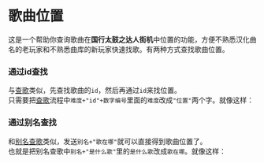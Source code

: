 <script>
import Chatbox from '/components/messager.vue'
export default {
  components: {
    Chatbox,
  },
  data() {
    return {
      chatMessages1: [
        { sender: 'me', text: '百花缭乱歌在哪' },
        { sender: 'other', text:`这首歌的汉化曲名为【百花缭乱】，收录于南梦宫原创音乐区，位于分类文件夹中第144个（共504曲），在分类文件夹中靠上的位置，正着找就好。`,image:'../song_loc.png' },
      ],
      chatMessages2: [
        { sender: 'me', text: '查歌 百花' },
        { sender: 'other', image:'../search_1.png' },
        { sender: 'me', text: '位置id764' },
        { sender: 'other', text:`这首歌的汉化曲名为【百花缭乱】，收录于南梦宫原创音乐区，位于分类文件夹中第144个（共504曲），在分类文件夹中靠上的位置，正着找就好。`,image:'../song_loc.png' },
      ],
      chatMessages3: [
        { sender: 'me', text: '鬼id764' },
        { sender: 'other', text:`【百花繚乱】
收录平台： AC11~12增、无印~绿、虹2020~虹2024、AC14、11亚、12亚、巴西桃、海外虹、PSPDX、DS2、3DS2、Wii4、PTB、手机版plus、RC、NS RPG、NS1、NS2 MP、国行虹
所在分区：ナムコオリジナル
难度：★×8
BPM: 148
“谱面会分歧哦！”
国行街机已收录！
汉化曲名：【百花缭乱】`,image:'../search_3.png' },
      ],
    };
  },
};
</script>


# 歌曲位置
这是一个帮助你查询歌曲在**国行太鼓之达人街机**中位置的功能，方便不熟悉汉化曲名的老玩家和不熟悉曲库的新玩家快速找歌。有两种方式查找歌曲位置。

### 通过id查找
与[查歌](../taiko/search.md)类似，先查找歌曲的`id`，然后再通过`id`来找位置。  
只需要把[查歌](../taiko/search.md)流程中`难度+"id"+数字编号`里面的`难度`改成`"位置"`两个字。就像这样：


<Chatbox :messages="chatMessages2" 
myAvatar='../avatar_neko.png' 
otherAvatar="../avatar_kinoko.png" />

### 通过别名查找
和[别名查歌](../taiko/alia-search.md)类似，发送`别名+"歌在哪"`就可以直接得到歌曲位置了。  
也就是把别名查歌中`别名+"是什么歌"`里的`是什么歌`改成`歌在哪`。就像这样：

<Chatbox :messages="chatMessages1" 
myAvatar='../avatar_neko.png' 
otherAvatar="../avatar_kinoko.png" />
